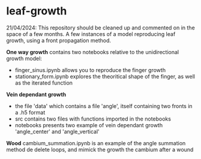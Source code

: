 # leaf-growth
21/04/2024: This repository should be cleaned up and commented on in the space of a few months. 
A few instances of a model reproducing leaf growth, using a front propagation method.

**One way growth** 
contains two notebooks relative to the unidirectional growth model:
- finger_sinus.ipynb allows you to reproduce the finger growth
- stationary_form.ipynb explores the theoritical shape of the finger, as well as the iterated function

**Vein dependant growth**
- the file 'data' which contains a file 'angle', itself containing two fronts in a .h5 format
- src contains two files with functions imported in the notebooks
- notebooks presents two example of vein dependant growth 'angle_center' and 'angle_vertical'

**Wood**
cambium_summation.ipynb is an example of the angle summation method de delete loops, and mimick the growth the cambium after a wound

